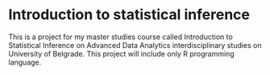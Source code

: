 # Introduction to statistical inference
 
This is a project for my master studies course called Introduction to Statistical Inference on Advanced Data Analytics interdisciplinary studies on University of Belgrade. 
This project will include only R programming language.
